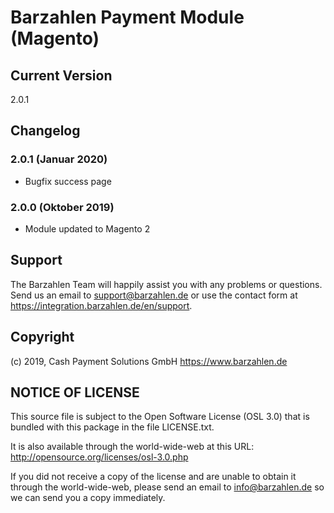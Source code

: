 # Barzahlen Payment Module (Magento)


## Current Version
2.0.1

## Changelog

### 2.0.1 (Januar 2020)
* Bugfix success page

### 2.0.0 (Oktober 2019)
* Module updated to Magento 2


## Support
The Barzahlen Team will happily assist you with any problems or questions. Send us an email to support@barzahlen.de or use the contact form at https://integration.barzahlen.de/en/support.

## Copyright
(c) 2019, Cash Payment Solutions GmbH
https://www.barzahlen.de

## NOTICE OF LICENSE
This source file is subject to the Open Software License (OSL 3.0) that is bundled with this package in the file LICENSE.txt.

It is also available through the world-wide-web at this URL: http://opensource.org/licenses/osl-3.0.php

If you did not receive a copy of the license and are unable to obtain it through the world-wide-web, please send an email to info@barzahlen.de so we can send you a copy immediately.
